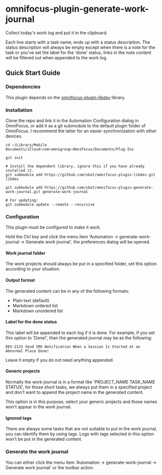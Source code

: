 # omnifocus-plugin-generate-work-journal
Collect today's work log and put it in the clipboard.

Each line starts with a task name, ends up with a status description. The status description will always be empty except when there is a note for the task or you've set the label for the 'done' status, links in the note content will be filtered out when appended to the work log.

## Quick Start Guide

### Dependencies

This plugin depends on the [omnifocus-plugin-libdev](https://github.com/xbot/omnifocus-plugin-libdev) library.

### Installation

Clone the repo and link it in the Automation Configuration dialog in OmniFocus, or add it as a git submodule to the default plugin folder of OmniFocus. I recommend the latter for an easier synchronization with other devices.

```shell
cd ~/Library/Mobile Documents/iCloud~com~omnigroup~OmniFocus/Documents/Plug-Ins

git init

# Install the dependent library, ignore this if you have already installed it.
git submodule add https://github.com/xbot/omnifocus-plugin-libdev.git libdev

git submodule add https://github.com/xbot/omnifocus-plugin-generate-work-journal.git generate-work-journal

# For updating:
git submodule update --remote --recursive
```

### Configuration

This plugin must be configured to make it work.

Hold the Ctrl key and click the menu item 'Automation → generate-work-journal → Generate work journal', the preferences dialog will be opened.

#### Work journal folder

The work projects should always be put in a specified folder, set this option according to your situation.

#### Output format

The generated content can be in any of the following formats:

- Plain text (default)
- Markdown ordered list
- Markdown unordered list

#### Label for the done status

This label will be appended to each log if it is done. For example, if you set this option to 'Done!', then the generated journal may be as the following:

`DEV-2123 Send SMS Notification When a Session Is Started at an Abnormal Place Done!`

Leave it empty if you do not need anything appended.

#### Generic projects

Normally the work journal is in a format like 'PROJECT_NAME TASK_NAME STATUS', for those short tasks, we always put them in a specified project and don't want to append the project name in the generated content.

This option is in this purpose, select your generic projects and those names won't appear in the work journal.

#### Ignored tags

There are always some tasks that are not suitable to put in the work journal, you can identify them by using tags. Logs with tags selected in this option won't be put in the generated content.

### Generate the work journal

You can either click the menu item 'Automation → generate-work-journal → Generate work journal' or the toolbar action.
